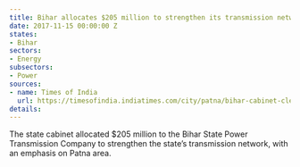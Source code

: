 ```yaml
---
title: Bihar allocates $205 million to strengthen its transmission network
date: 2017-11-15 00:00:00 Z
states:
- Bihar
sectors:
- Energy
subsectors:
- Power
sources:
- name: Times of India
  url: https://timesofindia.indiatimes.com/city/patna/bihar-cabinet-clears-rs-1100-crore-for-power-distribution-network/articleshow/61551224.cms
details: 
---
```


The state cabinet allocated $205 million to the Bihar State Power Transmission Company to strengthen the state’s transmission network, with an emphasis on Patna area. 
